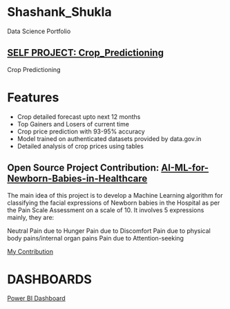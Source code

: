 # Shashank_Shukla
Data Science Portfolio

## [SELF PROJECT: Crop_Predictioning](https://github.com/Sshashank0743/Crop_Predictioning)
Crop Predictioning

# Features

* Crop detailed forecast upto next 12 months
* Top Gainers and Losers of current time
* Crop price prediction with 93-95% accuracy
* Model trained on authenticated datasets provided by data.gov.in
* Detailed analysis of crop prices using tables


## Open Source Project Contribution: [AI-ML-for-Newborn-Babies-in-Healthcare](https://github.com/Sshashank0743/AI-ML-for-Newborn-Babies-in-Healthcare)

The main idea of this project is to develop a Machine Learning algorithm for classifying the facial expressions of Newborn babies in the Hospital as per the Pain Scale Assessment on a scale of 10. It involves 5 expressions mainly, they are:

Neutral
Pain due to Hunger
Pain due to Discomfort
Pain due to physical body pains/internal organ pains
Pain due to Attention-seeking

[My Contribution](https://github.com/Sshashank0743/AI-ML-for-Newborn-Babies-in-Healthcare/tree/main/Shashank_No-Pain%20%5Bvid%2034-36%5D)



# DASHBOARDS

[Power BI Dashboard](https://app.powerbi.com/groups/me/reports/84b91d06-63db-426e-8774-cf0722fefb42/ReportSection)



